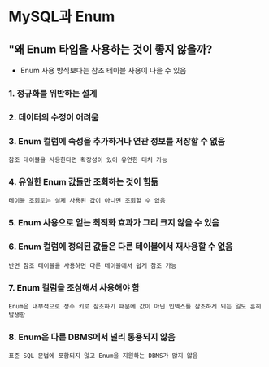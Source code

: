 # MySQL과 Enum
## "왜 Enum 타입을 사용하는 것이 좋지 않을까?
- Enum 사용 방식보다는 참조 테이블 사용이 나을 수 있음
### 1. 정규화를 위반하는 설계
### 2. 데이터의 수정이 어려움
### 3. Enum 컬럼에 속성을 추가하거나 연관 정보를 저장할 수 없음
    참조 테이블을 사용한다면 확장성이 있어 유연한 대처 가능
### 4. 유일한 Enum 값들만 조회하는 것이 힘듦
    테이블 조회로는 실제 사용된 값이 아니면 조회할 수 없음
### 5. Enum 사용으로 얻는 최적화 효과가 그리 크지 않을 수 있음
### 6. Enum 컬럼에 정의된 값들은 다른 테이블에서 재사용할 수 없음
    반면 참조 테이블을 사용하면 다른 테이블에서 쉽게 참조 가능
### 7. Enum 컬럼을 조심해서 사용해야 함
    Enum은 내부적으로 정수 키로 참조하기 때문에 값이 아닌 인덱스를 참조하게 되는 일도 흔히 발생함
### 8. Enum은 다른 DBMS에서 널리 통용되지 않음
    표준 SQL 문법에 포함되지 않고 Enum을 지원하는 DBMS가 많지 않음